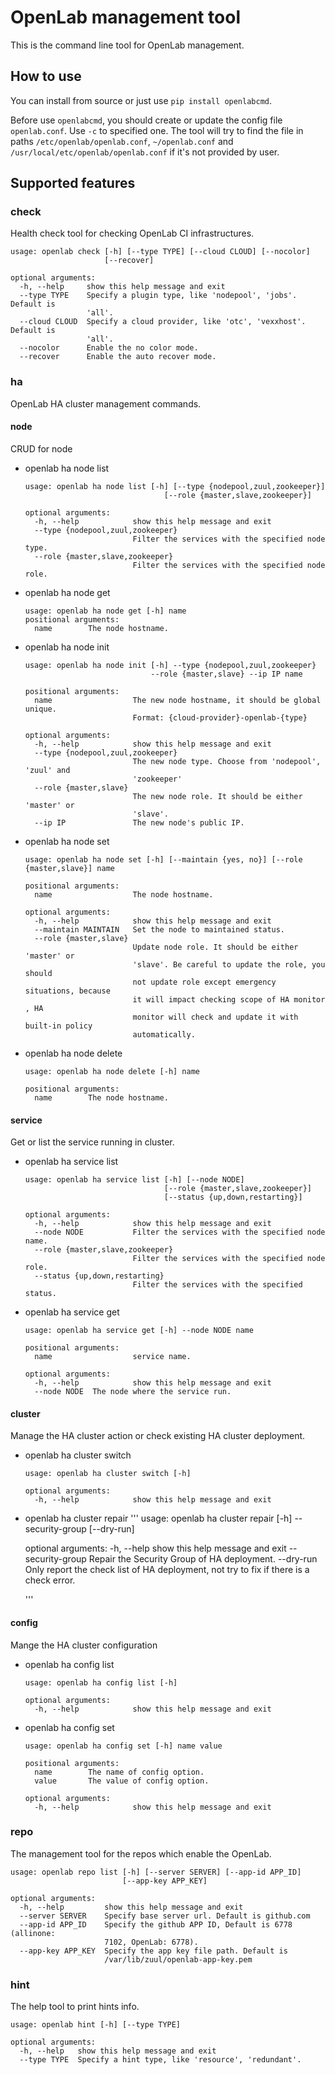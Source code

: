 # OpenLab management tool

This is the command line tool for OpenLab management.

## How to use

You can install from source or just use `pip install openlabcmd`.

Before use `openlabcmd`, you should create or update the config file
`openlab.conf`. Use `-c` to specified one. The tool will try to find
the file in paths `/etc/openlab/openlab.conf`, `~/openlab.conf` and
`/usr/local/etc/openlab/openlab.conf` if it's not provided by user.

## Supported features

### check
Health check tool for checking OpenLab CI infrastructures.

```
usage: openlab check [-h] [--type TYPE] [--cloud CLOUD] [--nocolor]
                     [--recover]

optional arguments:
  -h, --help     show this help message and exit
  --type TYPE    Specify a plugin type, like 'nodepool', 'jobs'. Default is
                 'all'.
  --cloud CLOUD  Specify a cloud provider, like 'otc', 'vexxhost'. Default is
                 'all'.
  --nocolor      Enable the no color mode.
  --recover      Enable the auto recover mode.
```

### ha
OpenLab HA cluster management commands.

#### node

CRUD for node

* openlab ha node list
  ```
  usage: openlab ha node list [-h] [--type {nodepool,zuul,zookeeper}]
                                 [--role {master,slave,zookeeper}]

  optional arguments:
    -h, --help            show this help message and exit
    --type {nodepool,zuul,zookeeper}
                          Filter the services with the specified node type.
    --role {master,slave,zookeeper}
                          Filter the services with the specified node role.
  ```
* openlab ha node get
  ```
  usage: openlab ha node get [-h] name
  positional arguments:
    name        The node hostname.
  ```
* openlab ha node init
  ```
  usage: openlab ha node init [-h] --type {nodepool,zuul,zookeeper}
                              --role {master,slave} --ip IP name

  positional arguments:
    name                  The new node hostname, it should be global unique.
                          Format: {cloud-provider}-openlab-{type}

  optional arguments:
    -h, --help            show this help message and exit
    --type {nodepool,zuul,zookeeper}
                          The new node type. Choose from 'nodepool', 'zuul' and
                          'zookeeper'
    --role {master,slave}
                          The new node role. It should be either 'master' or
                          'slave'.
    --ip IP               The new node's public IP.
  ```
* openlab ha node set
  ```
  usage: openlab ha node set [-h] [--maintain {yes, no}] [--role {master,slave}] name

  positional arguments:
    name                  The node hostname.

  optional arguments:
    -h, --help            show this help message and exit
    --maintain MAINTAIN   Set the node to maintained status.
    --role {master,slave}
                          Update node role. It should be either 'master' or
                          'slave'. Be careful to update the role, you should
                          not update role except emergency situations, because
                          it will impact checking scope of HA monitor , HA
                          monitor will check and update it with built-in policy
                          automatically.

  ```
* openlab ha node delete
  ```
  usage: openlab ha node delete [-h] name

  positional arguments:
    name        The node hostname.
  ```

#### service

Get or list the service running in cluster.

* openlab ha service list
  ```
  usage: openlab ha service list [-h] [--node NODE]
                                 [--role {master,slave,zookeeper}]
                                 [--status {up,down,restarting}]

  optional arguments:
    -h, --help            show this help message and exit
    --node NODE           Filter the services with the specified node name.
    --role {master,slave,zookeeper}
                          Filter the services with the specified node role.
    --status {up,down,restarting}
                          Filter the services with the specified status.
  ```
* openlab ha service get
  ```
  usage: openlab ha service get [-h] --node NODE name

  positional arguments:
    name                  service name.

  optional arguments:
    -h, --help            show this help message and exit
    --node NODE  The node where the service run.
  ```

#### cluster

Manage the HA cluster action or check existing HA cluster deployment.

* openlab ha cluster switch
  ```
  usage: openlab ha cluster switch [-h]

  optional arguments:
    -h, --help            show this help message and exit
  ```

* openlab ha cluster repair
  '''
  usage: openlab ha cluster repair [-h] --security-group [--dry-run]

  optional arguments:
    -h, --help        show this help message and exit
    --security-group  Repair the Security Group of HA deployment.
    --dry-run         Only report the check list of HA deployment, not try to
                      fix if there is a check error.

  '''

#### config

Mange the HA cluster configuration

* openlab ha config list
  ```
  usage: openlab ha config list [-h]

  optional arguments:
    -h, --help            show this help message and exit
  ```
* openlab ha config set
  ```
  usage: openlab ha config set [-h] name value

  positional arguments:
    name        The name of config option.
    value       The value of config option.

  optional arguments:
    -h, --help            show this help message and exit

  ```


### repo
The management tool for the repos which enable the OpenLab.

```
usage: openlab repo list [-h] [--server SERVER] [--app-id APP_ID]
                         [--app-key APP_KEY]

optional arguments:
  -h, --help         show this help message and exit
  --server SERVER    Specify base server url. Default is github.com
  --app-id APP_ID    Specify the github APP ID, Default is 6778 (allinone:
                     7102, OpenLab: 6778).
  --app-key APP_KEY  Specify the app key file path. Default is
                     /var/lib/zuul/openlab-app-key.pem
```

### hint
The help tool to print hints info.

```
usage: openlab hint [-h] [--type TYPE]

optional arguments:
  -h, --help   show this help message and exit
  --type TYPE  Specify a hint type, like 'resource', 'redundant'.
```